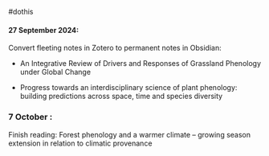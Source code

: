 #dothis

#### 27 September 2024:

Convert fleeting notes in Zotero to permanent notes in Obsidian:

- An Integrative Review of Drivers and Responses of Grassland Phenology under Global Change

- Progress towards an interdisciplinary science of plant phenology: building predictions across space, time and species diversity

### 7 October :

Finish reading: Forest phenology and a warmer climate – growing season extension in relation to climatic provenance
